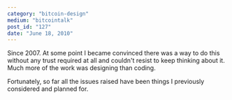 ```yaml
---
category: "bitcoin-design"
medium: "bitcointalk"
post_id: "127"
date: "June 18, 2010"
---
```

Since 2007.  At some point I became convinced there was a way to do this without any trust required at all and couldn't resist to keep thinking about it.  Much more of the work was designing than coding.

Fortunately, so far all the issues raised have been things I previously considered and planned for.